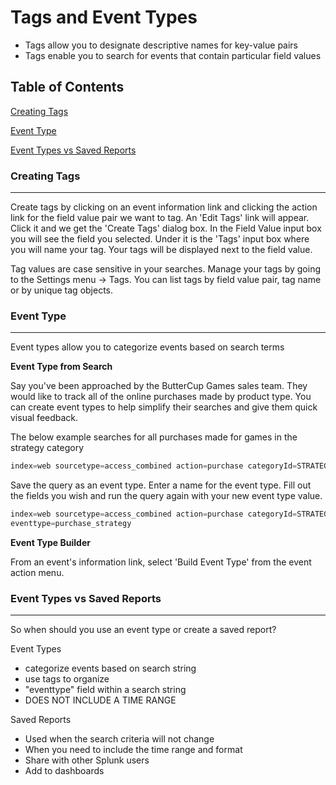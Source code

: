 # Tags and Event Types

- Tags allow you to designate descriptive names for key-value pairs
- Tags enable you to search for events that contain particular field values


## Table of Contents

[Creating Tags](#creating-tags)

[Event Type](#event-type)


[Event Types vs Saved Reports](#event-types-vs-saved-reports)




### Creating Tags
------------

Create tags by clicking on an event information link and clicking the action link for the field value pair we want to tag.
An 'Edit Tags' link will appear. Click it and we get the 'Create Tags' dialog box. In the Field Value input box you will see the field you selected. Under it is the 'Tags' input box where you will name your tag. Your tags will be displayed next to the field value.

Tag values are case sensitive in your searches. Manage your tags by going to the Settings menu -> Tags. You can list tags by field value pair, tag name or by unique tag objects.


### Event Type
------------

Event types allow you to categorize events based on search terms

**Event Type from Search**

Say you've been approached by the ButterCup Games sales team. They would like to track all of the online purchases made by product type. You can create event types to help simplify their searches and give them quick visual feedback.

The below example searches for all purchases made for games in the strategy category

```JavaScript
index=web sourcetype=access_combined action=purchase categoryId=STRATEGY
```

Save the query as an event type. Enter a name for the event type. Fill out the fields you wish and run the query again with your new event type value.

```JavaScript
index=web sourcetype=access_combined action=purchase categoryId=STRATEGY
eventtype=purchase_strategy
```

**Event Type Builder**

From an event's information link, select 'Build Event Type' from the event action menu. 


### Event Types vs Saved Reports
------------

So when should you use an event type or create a saved report?

Event Types

- categorize events based on search string
- use tags to organize
- "eventtype" field within a search string
- DOES NOT INCLUDE A TIME RANGE

Saved Reports

- Used when the search criteria will not change
- When you need to include the time range and format
- Share with other Splunk users
- Add to dashboards
